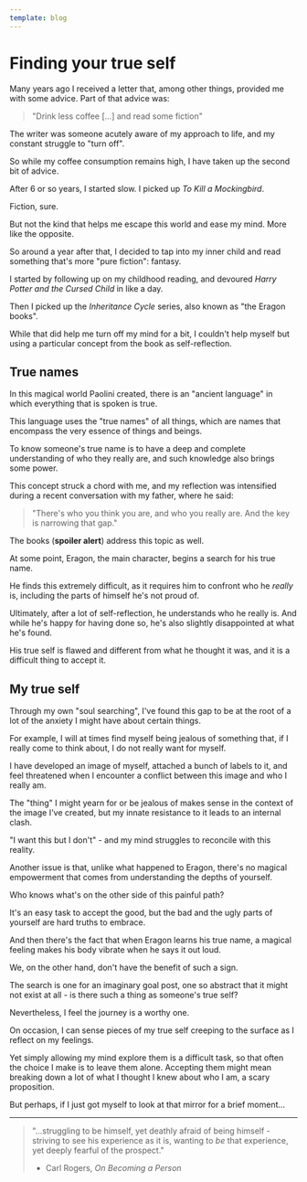 ```yaml
---
template: blog
---
```


# Finding your true self

Many years ago I received a letter that, among other things, provided me with some advice. Part of that advice was:

<blockquote>

"Drink less coffee [...] and read some fiction"

</blockquote>

The writer was someone acutely aware of my approach to life, and my constant struggle to "turn off".

So while my coffee consumption remains high, I have taken up the second bit of advice.

After 6 or so years, I started slow. I picked up _To Kill a Mockingbird_.

Fiction, sure.

But not the kind that helps me escape this world and ease my mind. More like the opposite.

So around a year after that, I decided to tap into my inner child and read something that's more "pure fiction": fantasy.

I started by following up on my childhood reading, and devoured _Harry Potter and the Cursed Child_ in like a day.

Then I picked up the _Inheritance Cycle_ series, also known as "the Eragon books".

While that did help me turn off my mind for a bit, I couldn't help myself but using a particular concept from the book as self-reflection.

## True names

In this magical world Paolini created, there is an "ancient language" in which everything that is spoken is true.

This language uses the "true names" of all things, which are names that encompass the very essence of things and beings.

To know someone's true name is to have a deep and complete understanding of who they really are, and such knowledge also brings some power.

This concept struck a chord with me, and my reflection was intensified during a recent conversation with my father, where he said:

<blockquote>

"There's who you think you are, and who you really are. And the key is narrowing that gap."

</blockquote>

The books (**spoiler alert**) address this topic as well.

At some point, Eragon, the main character, begins a search for his true name.

He finds this extremely difficult, as it requires him to confront who he _really_ is, including the parts of himself he's not proud of.

Ultimately, after a lot of self-reflection, he understands who he really is. And while he's happy for having done so, he's also slightly disappointed at what he's found.

His true self is flawed and different from what he thought it was, and it is a difficult thing to accept it.

## My true self

Through my own "soul searching", I've found this gap to be at the root of a lot of the anxiety I might have about certain things.

For example, I will at times find myself being jealous of something that, if I really come to think about, I do not really want for myself.

I have developed an image of myself, attached a bunch of labels to it, and feel threatened when I encounter a conflict between this image and who I really am.

The "thing" I might yearn for or be jealous of makes sense in the context of the image I've created, but my innate resistance to it leads to an internal clash.

"I want this but I don't" - and my mind struggles to reconcile with this reality.

Another issue is that, unlike what happened to Eragon, there's no magical empowerment that comes from understanding the depths of yourself.

Who knows what's on the other side of this painful path?

It's an easy task to accept the good, but the bad and the ugly parts of yourself are hard truths to embrace.

And then there's the fact that when Eragon learns his true name, a magical feeling makes his body vibrate when he says it out loud.

We, on the other hand, don't have the benefit of such a sign.

The search is one for an imaginary goal post, one so abstract that it might not exist at all - is there such a thing as someone's true self?

Nevertheless, I feel the journey is a worthy one.

On occasion, I can sense pieces of my true self creeping to the surface as I reflect on my feelings.

Yet simply allowing my mind explore them is a difficult task, so that often the choice I make is to leave them alone. Accepting them might mean breaking down a lot of what I thought I knew about who I am, a scary proposition.

But perhaps, if I just got myself to look at that mirror for a brief moment...

---

<blockquote>

"...struggling to be himself, yet deathly afraid of being himself - striving to see his experience as it is, wanting to _be_ that experience, yet deeply fearful of the prospect."

- Carl Rogers, _On Becoming a Person_

</blockquote>
